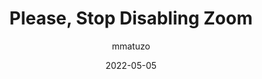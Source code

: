---
author: mmatuzo
date: 2022-05-05
draft: true
permalink: false
tags:
  - accessibility
  - html
target_url: https://www.matuzo.at/blog/2022/please-stop-disabling-zoom/
title: Please, Stop Disabling Zoom
---